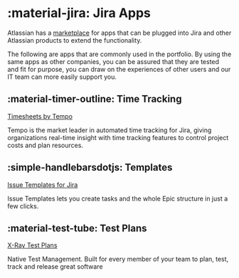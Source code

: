 # :material-jira: Jira Apps

Atlassian has a [marketplace](https://marketplace.atlassian.com/) for apps that
can be plugged into Jira and other Atlassian products to extend the functionality.

The following are apps that are commonly used in the portfolio. By using
the same apps as other companies, you can be assured that they are tested and
fit for purpose, you can draw on the experiences of other users and our IT team
can more easily support you.

## :material-timer-outline: Time Tracking

[Timesheets by Tempo](https://marketplace.atlassian.com/apps/6572/timesheets-by-tempo-jira-time-tracking?hosting=cloud&tab=overview)

Tempo is the market leader in automated time tracking for Jira, giving organizations real-time insight with time tracking features to control project costs and plan resources.

## :simple-handlebarsdotjs: Templates

[Issue Templates for Jira](https://marketplace.atlassian.com/apps/1211044/issue-templates-for-jira)

Issue Templates lets you create tasks and the whole Epic structure in just a few clicks.

## :material-test-tube: Test Plans

[X-Ray Test Plans](https://marketplace.atlassian.com/apps/1211769/xray-test-management-for-jira)

Native Test Management. Built for every member of your team to plan, test, track and release great software
